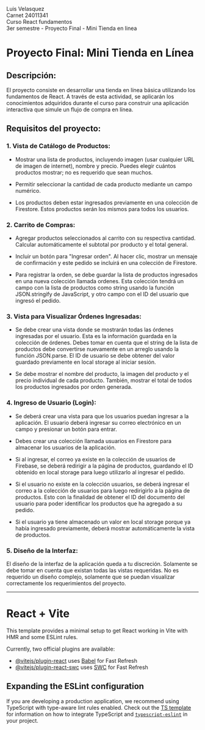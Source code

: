Luis Velasquez  
Carnet 24011341  
Curso React fundamentos  
3er semestre - Proyecto Final - Mini Tienda en linea  

# Proyecto Final: Mini Tienda en Línea

## Descripción:
El proyecto consiste en desarrollar una tienda en línea básica utilizando los fundamentos de React. A través de esta actividad, se aplicarán los conocimientos adquiridos durante el curso para construir una aplicación interactiva que simule un flujo de compra en línea.

## Requisitos del proyecto:

### 1.  Vista de Catálogo de Productos:
- Mostrar una lista de productos, incluyendo imagen (usar cualquier URL de imagen de internet), nombre y precio. Puedes elegir cuántos productos mostrar; no es requerido que sean muchos.

- Permitir seleccionar la cantidad de cada producto mediante un campo numérico.

- Los productos deben estar ingresados previamente en una colección de Firestore. Estos productos serán los mismos para todos los usuarios.

### 2. Carrito de Compras:

- Agregar productos seleccionados al carrito con su respectiva cantidad. Calcular automáticamente el subtotal por producto y el total general.

- Incluir un botón para "Ingresar orden". Al hacer clic, mostrar un mensaje de confirmación y este pedido se incluirá en una colección de Firestore.

- Para registrar la orden, se debe guardar la lista de productos ingresados en una nueva colección llamada ordenes. Esta colección tendrá un campo con la lista de productos como string usando la función JSON.stringify de JavaScript, y otro campo con el ID del usuario que ingresó el pedido.

### 3. Vista para Visualizar Órdenes Ingresadas:

- Se debe crear una vista donde se mostrarán todas las órdenes ingresadas por el usuario. Esta es la información guardada en la colección de órdenes. Debes tomar en cuenta que el string de la lista de productos debe convertirse nuevamente en un arreglo usando la función JSON.parse. El ID de usuario se debe obtener del valor guardado previamente en local storage al iniciar sesión.

- Se debe mostrar el nombre del producto, la imagen del producto y el precio individual de cada producto. También, mostrar el total de todos los productos ingresados por orden generada.

### 4. Ingreso de Usuario (Login):

- Se deberá crear una vista para que los usuarios puedan ingresar a la aplicación. El usuario deberá ingresar su correo electrónico en un campo y presionar un botón para entrar.

- Debes crear una colección llamada usuarios en Firestore para almacenar los usuarios de la aplicación.

- Si al ingresar, el correo ya existe en la colección de usuarios de Firebase, se deberá redirigir a la página de productos, guardando el ID obtenido en local storage para luego utilizarlo al ingresar el pedido.

- Si el usuario no existe en la colección usuarios, se deberá ingresar el correo a la colección de usuarios para luego redirigirlo a la página de productos. Esto con la finalidad de obtener el ID del documento del usuario para poder identificar los productos que ha agregado a su pedido.

- Si el usuario ya tiene almacenado un valor en local storage porque ya había ingresado previamente, deberá mostrar automáticamente la vista de productos.

### 5. Diseño de la Interfaz:

El diseño de la interfaz de la aplicación queda a tu discreción. Solamente se debe tomar en cuenta que existan todas las vistas requeridas. No es requerido un diseño complejo, solamente que se puedan visualizar correctamente los requerimientos del proyecto.


-------------------------------------------

# React + Vite

This template provides a minimal setup to get React working in Vite with HMR and some ESLint rules.

Currently, two official plugins are available:

- [@vitejs/plugin-react](https://github.com/vitejs/vite-plugin-react/blob/main/packages/plugin-react) uses [Babel](https://babeljs.io/) for Fast Refresh
- [@vitejs/plugin-react-swc](https://github.com/vitejs/vite-plugin-react/blob/main/packages/plugin-react-swc) uses [SWC](https://swc.rs/) for Fast Refresh

## Expanding the ESLint configuration

If you are developing a production application, we recommend using TypeScript with type-aware lint rules enabled. Check out the [TS template](https://github.com/vitejs/vite/tree/main/packages/create-vite/template-react-ts) for information on how to integrate TypeScript and [`typescript-eslint`](https://typescript-eslint.io) in your project.
